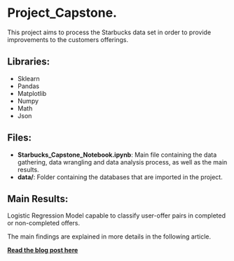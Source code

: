 # Project_Capstone.
This project aims to process the Starbucks data set in order to provide improvements to the customers offerings.

## Libraries:
- Sklearn
- Pandas
- Matplotlib
- Numpy
- Math
- Json

## Files:
- **Starbucks_Capstone_Notebook.ipynb**: Main file containing the data gathering, data wrangling and data analysis process, as well as the main results.
- **data/**: Folder containing the databases that are imported in the project.

## Main Results:
Logistic Regression Model capable to classify user-offer pairs in completed or non-completed offers.

The main findings are explained in more details in the following article.

[**Read the blog post here**](https://yagiz-dursun.medium.com/assessing-starbucks-app-data-c1b0955d03d9)
